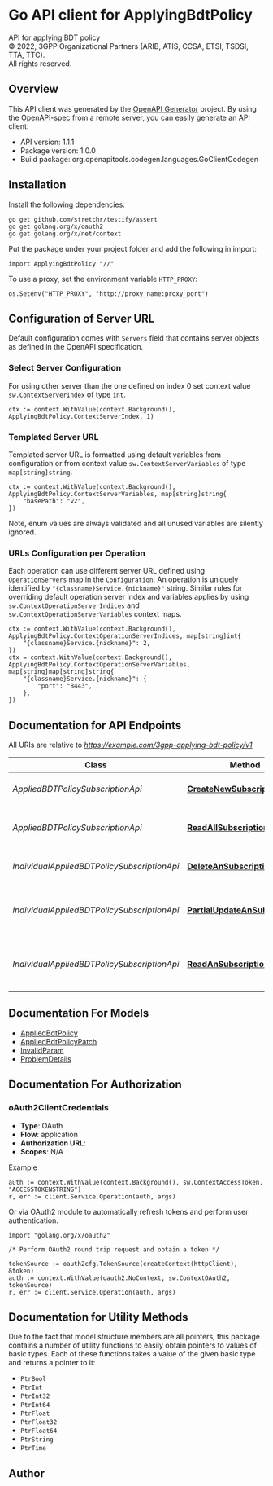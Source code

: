 # Go API client for ApplyingBdtPolicy

API for applying BDT policy  
© 2022, 3GPP Organizational Partners (ARIB, ATIS, CCSA, ETSI, TSDSI, TTA, TTC).  
All rights reserved.


## Overview
This API client was generated by the [OpenAPI Generator](https://openapi-generator.tech) project.  By using the [OpenAPI-spec](https://www.openapis.org/) from a remote server, you can easily generate an API client.

- API version: 1.1.1
- Package version: 1.0.0
- Build package: org.openapitools.codegen.languages.GoClientCodegen

## Installation

Install the following dependencies:

```shell
go get github.com/stretchr/testify/assert
go get golang.org/x/oauth2
go get golang.org/x/net/context
```

Put the package under your project folder and add the following in import:

```golang
import ApplyingBdtPolicy "//"
```

To use a proxy, set the environment variable `HTTP_PROXY`:

```golang
os.Setenv("HTTP_PROXY", "http://proxy_name:proxy_port")
```

## Configuration of Server URL

Default configuration comes with `Servers` field that contains server objects as defined in the OpenAPI specification.

### Select Server Configuration

For using other server than the one defined on index 0 set context value `sw.ContextServerIndex` of type `int`.

```golang
ctx := context.WithValue(context.Background(), ApplyingBdtPolicy.ContextServerIndex, 1)
```

### Templated Server URL

Templated server URL is formatted using default variables from configuration or from context value `sw.ContextServerVariables` of type `map[string]string`.

```golang
ctx := context.WithValue(context.Background(), ApplyingBdtPolicy.ContextServerVariables, map[string]string{
	"basePath": "v2",
})
```

Note, enum values are always validated and all unused variables are silently ignored.

### URLs Configuration per Operation

Each operation can use different server URL defined using `OperationServers` map in the `Configuration`.
An operation is uniquely identified by `"{classname}Service.{nickname}"` string.
Similar rules for overriding default operation server index and variables applies by using `sw.ContextOperationServerIndices` and `sw.ContextOperationServerVariables` context maps.

```golang
ctx := context.WithValue(context.Background(), ApplyingBdtPolicy.ContextOperationServerIndices, map[string]int{
	"{classname}Service.{nickname}": 2,
})
ctx = context.WithValue(context.Background(), ApplyingBdtPolicy.ContextOperationServerVariables, map[string]map[string]string{
	"{classname}Service.{nickname}": {
		"port": "8443",
	},
})
```

## Documentation for API Endpoints

All URIs are relative to *https://example.com/3gpp-applying-bdt-policy/v1*

Class | Method | HTTP request | Description
------------ | ------------- | ------------- | -------------
*AppliedBDTPolicySubscriptionApi* | [**CreateNewSubscription**](docs/AppliedBDTPolicySubscriptionApi.md#createnewsubscription) | **Post** /{afId}/subscriptions | Creates a new subscription resource
*AppliedBDTPolicySubscriptionApi* | [**ReadAllSubscriptions**](docs/AppliedBDTPolicySubscriptionApi.md#readallsubscriptions) | **Get** /{afId}/subscriptions | read all of the active subscriptions for the AF
*IndividualAppliedBDTPolicySubscriptionApi* | [**DeleteAnSubscription**](docs/IndividualAppliedBDTPolicySubscriptionApi.md#deleteansubscription) | **Delete** /{afId}/subscriptions/{subscriptionId} | Deletes an already existing subscription
*IndividualAppliedBDTPolicySubscriptionApi* | [**PartialUpdateAnSubscription**](docs/IndividualAppliedBDTPolicySubscriptionApi.md#partialupdateansubscription) | **Patch** /{afId}/subscriptions/{subscriptionId} | Partial updates/replaces an existing subscription resource
*IndividualAppliedBDTPolicySubscriptionApi* | [**ReadAnSubscription**](docs/IndividualAppliedBDTPolicySubscriptionApi.md#readansubscription) | **Get** /{afId}/subscriptions/{subscriptionId} | read an active subscriptions for the SCS/AS and the subscription Id


## Documentation For Models

 - [AppliedBdtPolicy](docs/AppliedBdtPolicy.md)
 - [AppliedBdtPolicyPatch](docs/AppliedBdtPolicyPatch.md)
 - [InvalidParam](docs/InvalidParam.md)
 - [ProblemDetails](docs/ProblemDetails.md)


## Documentation For Authorization



### oAuth2ClientCredentials


- **Type**: OAuth
- **Flow**: application
- **Authorization URL**: 
- **Scopes**: N/A

Example

```golang
auth := context.WithValue(context.Background(), sw.ContextAccessToken, "ACCESSTOKENSTRING")
r, err := client.Service.Operation(auth, args)
```

Or via OAuth2 module to automatically refresh tokens and perform user authentication.

```golang
import "golang.org/x/oauth2"

/* Perform OAuth2 round trip request and obtain a token */

tokenSource := oauth2cfg.TokenSource(createContext(httpClient), &token)
auth := context.WithValue(oauth2.NoContext, sw.ContextOAuth2, tokenSource)
r, err := client.Service.Operation(auth, args)
```


## Documentation for Utility Methods

Due to the fact that model structure members are all pointers, this package contains
a number of utility functions to easily obtain pointers to values of basic types.
Each of these functions takes a value of the given basic type and returns a pointer to it:

* `PtrBool`
* `PtrInt`
* `PtrInt32`
* `PtrInt64`
* `PtrFloat`
* `PtrFloat32`
* `PtrFloat64`
* `PtrString`
* `PtrTime`

## Author




